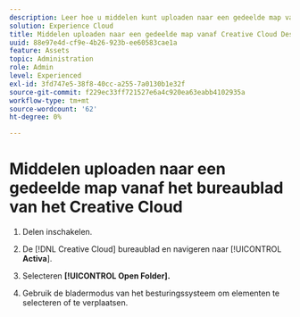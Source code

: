 ```yaml
---
description: Leer hoe u middelen kunt uploaden naar een gedeelde map van het bureaublad van het Creative Cloud naar het Experience Cloud.
solution: Experience Cloud
title: Middelen uploaden naar een gedeelde map vanaf Creative Cloud Desktop
uuid: 88e97e4d-cf9e-4b26-923b-ee60583cae1a
feature: Assets
topic: Administration
role: Admin
level: Experienced
exl-id: 3fd747e5-38f8-40cc-a255-7a0130b1e32f
source-git-commit: f229ec33ff721527e6a4c920ea63eabb4102935a
workflow-type: tm+mt
source-wordcount: '62'
ht-degree: 0%

---
```


# Middelen uploaden naar een gedeelde map vanaf het bureaublad van het Creative Cloud

1. Delen inschakelen.

1. De [!DNL Creative Cloud] bureaublad en navigeren naar [!UICONTROL **Activa**].

1. Selecteren **[!UICONTROL Open Folder].**

1. Gebruik de bladermodus van het besturingssysteem om elementen te selecteren of te verplaatsen.
